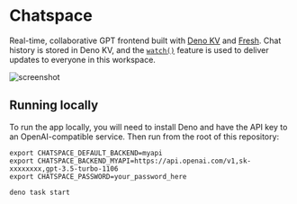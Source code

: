 # Chatspace

Real-time, collaborative GPT frontend built with
[Deno KV](https://docs.deno.com/deploy/kv/manual) and
[Fresh](https://fresh.deno.dev/). Chat history is stored in Deno KV, and the
[`watch()`](https://docs.deno.com/deploy/kv/manual/operations#watch) feature is
used to deliver updates to everyone in this workspace.

![screenshot](static/screenshot.png)

## Running locally

To run the app locally, you will need to install Deno and have the API key to an
OpenAI-compatible service. Then run from the root of this repository:

```
export CHATSPACE_DEFAULT_BACKEND=myapi
export CHATSPACE_BACKEND_MYAPI=https://api.openai.com/v1,sk-xxxxxxxx,gpt-3.5-turbo-1106
export CHATSPACE_PASSWORD=your_password_here

deno task start
```
